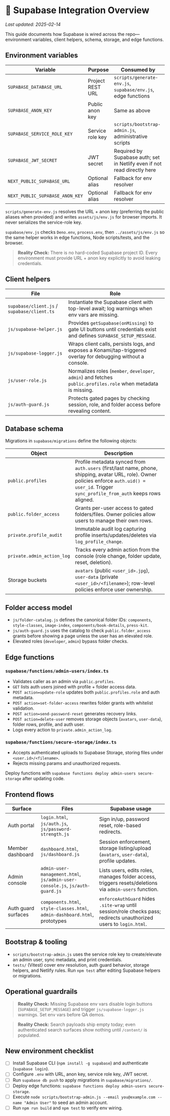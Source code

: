 # 🔐 Supabase Integration Overview

_Last updated: 2025-02-14_

This guide documents how Supabase is wired across the repo—environment variables, client helpers, schema, storage, and edge functions.

## Environment variables
| Variable | Purpose | Consumed by |
| --- | --- | --- |
| `SUPABASE_DATABASE_URL` | Project REST URL | `scripts/generate-env.js`, `supabase/env.js`, edge functions |
| `SUPABASE_ANON_KEY` | Public anon key | Same as above |
| `SUPABASE_SERVICE_ROLE_KEY` | Service role key | `scripts/bootstrap-admin.js`, administrative scripts |
| `SUPABASE_JWT_SECRET` | JWT secret | Required by Supabase auth; set in Netlify even if not read directly here |
| `NEXT_PUBLIC_SUPABASE_URL` | Optional alias | Fallback for env resolver |
| `NEXT_PUBLIC_SUPABASE_ANON_KEY` | Optional alias | Fallback for env resolver |

`scripts/generate-env.js` resolves the URL + anon key (preferring the public aliases when provided) and writes `assets/js/env.js` for browser imports. It never serializes the service-role key.

`supabase/env.js` checks `Deno.env`, `process.env`, then `../assets/js/env.js` so the same helper works in edge functions, Node scripts/tests, and the browser.

> **Reality Check:** There is no hard-coded Supabase project ID. Every environment must provide URL + anon key explicitly to avoid leaking credentials.

## Client helpers
| File | Role |
| --- | --- |
| `supabase/client.js` / `supabase/client.ts` | Instantiate the Supabase client with top-level await; log warnings when env vars are missing. |
| `js/supabase-helper.js` | Provides `getSupabase(onMissing)` to gate UI buttons until credentials exist and defines `SUPABASE_SETUP_MESSAGE`. |
| `js/supabase-logger.js` | Wraps client calls, persists logs, and exposes a Konami/tap-triggered overlay for debugging without a console. |
| `js/user-role.js` | Normalizes roles (`member`, `developer`, `admin`) and fetches `public.profiles.role` when metadata is missing. |
| `js/auth-guard.js` | Protects gated pages by checking session, role, and folder access before revealing content. |

## Database schema
Migrations in `supabase/migrations` define the following objects:

| Object | Description |
| --- | --- |
| `public.profiles` | Profile metadata synced from `auth.users` (first/last name, phone, shipping, avatar URL, role). Owner policies enforce `auth.uid() = user_id`. Trigger `sync_profile_from_auth` keeps rows aligned. |
| `public.folder_access` | Grants per-user access to gated folders/files. Owner policies allow users to manage their own rows. |
| `private.profile_audit` | Immutable audit log capturing profile inserts/updates/deletes via `log_profile_change`. |
| `private.admin_action_log` | Tracks every admin action from the console (role change, folder update, reset, deletion). |
| Storage buckets | `avatars` (public `<user_id>.jpg`), `user-data` (private `<user_id>/<filename>`); row-level policies enforce user ownership. |

## Folder access model
- `js/folder-catalog.js` defines the canonical folder IDs: `components`, `style-classes`, `image-index`, `components/book-details`, `press-kit`.
- `js/auth-guard.js` uses the catalog to check `public.folder_access` grants before showing a page unless the user has an elevated role.
- Elevated roles (`developer`, `admin`) bypass folder checks.

## Edge functions
### `supabase/functions/admin-users/index.ts`
- Validates caller as an admin via `public.profiles`.
- `GET` lists auth users joined with profile + folder access data.
- `POST action=update-role` updates both `public.profiles.role` and auth metadata.
- `POST action=set-folder-access` rewrites folder grants with whitelist validation.
- `POST action=send-password-reset` generates recovery links.
- `POST action=delete-user` removes storage objects (`avatars`, `user-data`), folder rows, profile, and auth user.
- Logs every action to `private.admin_action_log`.

### `supabase/functions/secure-storage/index.ts`
- Accepts authenticated uploads to Supabase Storage, storing files under `<user.id>/<filename>`.
- Rejects missing params and unauthorized requests.

Deploy functions with `supabase functions deploy admin-users secure-storage` after updating code.

## Frontend flows
| Surface | Files | Supabase usage |
| --- | --- | --- |
| Auth portal | `login.html`, `js/auth.js`, `js/password-strength.js` | Sign in/up, password reset, role-based redirects. |
| Member dashboard | `dashboard.html`, `js/dashboard.js` | Session enforcement, storage listing/upload (`avatars`, `user-data`), profile updates. |
| Admin console | `admin-user-management.html`, `js/admin-user-console.js`, `js/auth-guard.js` | Lists users, edits roles, manages folder access, triggers resets/deletions via `admin-users` function. |
| Auth guard surfaces | `components.html`, `style-classes.html`, `admin-dashboard.html`, prototypes | `enforceAuthGuard` hides `.site-wrap` until session/role checks pass; redirects unauthorized users to `login.html`. |

## Bootstrap & tooling
- `scripts/bootstrap-admin.js` uses the service role key to create/elevate an admin user, sync metadata, and print credentials.
- `tests/` (Vitest) cover env resolution, auth guard behavior, storage helpers, and Netlify rules. Run `npm test` after editing Supabase helpers or migrations.

## Operational guardrails
> **Reality Check:** Missing Supabase env vars disable login buttons (`SUPABASE_SETUP_MESSAGE`) and trigger `js/supabase-logger.js` warnings. Set env vars before QA demos.

> **Reality Check:** Search payloads ship empty today; even authenticated search surfaces show nothing until `/content/` is populated.

## New environment checklist
- [ ] Install Supabase CLI (`npm install -g supabase`) and authenticate (`supabase login`).
- [ ] Configure `.env` with URL, anon key, service role key, JWT secret.
- [ ] Run `supabase db push` to apply migrations in `supabase/migrations/`.
- [ ] Deploy edge functions: `supabase functions deploy admin-users secure-storage`.
- [ ] Execute `node scripts/bootstrap-admin.js --email you@example.com --name "Admin User"` to seed an admin account.
- [ ] Run `npm run build` and `npm test` to verify env wiring.
